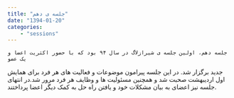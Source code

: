 ```yaml
---
title: "جلسه ی دهم"
date: "1394-01-20"
categories:
    - "sessions"
---
```

    جلسه دهم، اولین جلسه ی شیرازلاگ در سال ۹۴ بود که با حضور اکثریت اعضا و یک عضو
جدید برگزار شد. در این جلسه پیرامون موضوعات و فعالیت های هر فرد برای همایش اول
اردیبهشت صحبت شد و همچنین مسئولیت ها و وظایف هر فرد مرور شد.در انتهای جلسه نیز
اعضای به بیان مشکلات خود و یافتن راه حل به کمک دیگر اعضا پرداختند.

